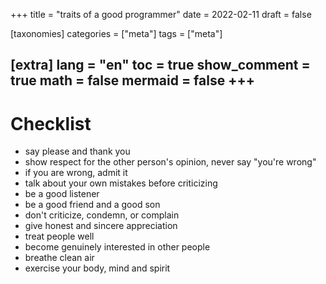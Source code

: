 +++
title = "traits of a good programmer"
date = 2022-02-11
draft = false

[taxonomies]
categories = ["meta"]
tags = ["meta"]

[extra]
lang = "en"
toc = true
show_comment = true
math = false
mermaid = false
+++
---

<!-- more -->

# Checklist

- say please and thank you
- show respect for the other person's opinion, never say "you're wrong"
- if you are wrong, admit it
- talk about your own mistakes before criticizing
- be a good listener
- be a good friend and a good son 
- don't criticize, condemn, or complain
- give honest and sincere appreciation
- treat people well
- become genuinely interested in other people
- breathe clean air
- exercise your body, mind and spirit